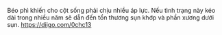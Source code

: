 Béo phì khiến cho cột sống phải chịu nhiều áp lực. Nếu tình trạng này kéo dài trong nhiều năm sẽ dẫn đến tổn thương sụn khớp và phần xương dưới sụn. 
https://diigo.com/0chc13
